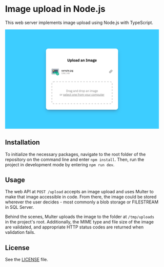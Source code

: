 # Image upload in Node.js

This web server implements image upload using Node.js with TypeScript.

![Image upload screenshot](https://github.com/gvlsq/node-file-upload/blob/main/screenshot.png)

## Installation

To initialize the necessary packages, navigate to the root folder of the repository on the command
line and enter `npm install`. Then, run the project in development mode by entering `npm run dev`.

## Usage

The web API at `POST /upload` accepts an image upload and uses Multer to make that image accessible
in code. From there, the image could be stored wherever the user decides - most commonly a blob storage
or FILESTREAM in SQL Server.

Behind the scenes, Multer uploads the image to the folder at `/tmp/uploads` in the project's root.
Additionally, the MIME type and file size of the image are validated, and appropriate HTTP status codes
are returned when validation fails.

## License

See the [LICENSE](https://github.com/gvlsq/node-image-upload/blob/main/LICENSE) file.
